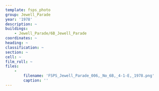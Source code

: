 ```yaml
---
template: fsps_photo
group: Jewell_Parade
year: '1978'
description: ~
buildings:
    - Jewell_Parade/6B_Jewell_Parade
coordinates: ~
heading: ~
classification: ~
section: ~
cell: ~
film_roll: ~
files:
    -
        filename: 'FSPS_Jewell_Parade_006,_No_6B,_4-1-E,_1978.png'
        caption: ''
---
```

